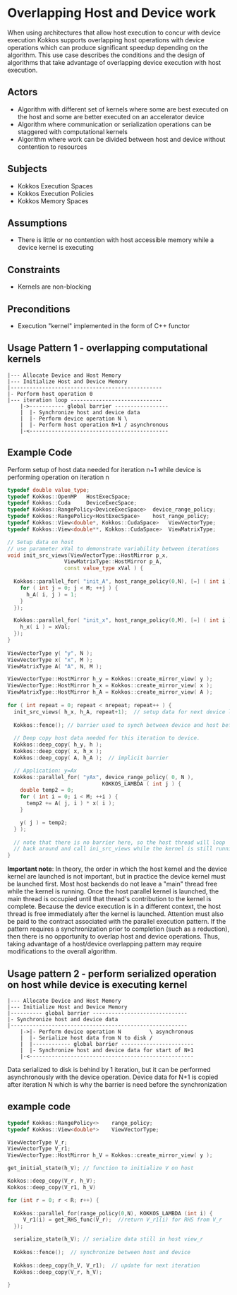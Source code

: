 # Overlapping Host and Device work 

When using architectures that allow host execution to concur with device execution Kokkos supports 
overlapping host operations with device operations which can produce significant speedup depending 
on the algorithm.  This use case describes the conditions and the design of algorithms that take advantage of
overlapping device execution with host execution.

## Actors
 - Algorithm with different set of kernels where some are best executed on the host and some 
are better executed on an accelerator device
 - Algorithm where communication or serialization operations can be staggered with computational kernels
 - Algorithm where work can be divided between host and device without contention to resources
 
## Subjects
 - Kokkos Execution Spaces
 - Kokkos Execution Policies
 - Kokkos Memory Spaces

## Assumptions
 - There is little or no contention with host accessible memory while a device kernel is executing
    
## Constraints
 - Kernels are non-blocking
    
## Preconditions
 - Execution "kernel" implemented in the form of C++ functor
    
## Usage Pattern 1 - overlapping computational kernels

```
|--- Allocate Device and Host Memory
|--- Initialize Host and Device Memory
|------------------------------------------------
|- Perform host operation 0
|--- iteration loop -----------------------------
    |->----------- global barrier -----------------
    |  |- Synchronize host and device data
    |  |- Perform device operation N \
    |  |- Perform host operation N+1 / asynchronous
    |-<--------------------------------------------
```

## Example Code
Perform setup of host data needed for iteration n+1 while device is performing
operation on iteration n

```c++
typedef double value_type;
typedef Kokkos::OpenMP   HostExecSpace;
typedef Kokkos::Cuda     DeviceExecSpace;
typedef Kokkos::RangePolicy<DeviceExecSpace>  device_range_policy;
typedef Kokkos::RangePolicy<HostExecSpace>    host_range_policy;
typedef Kokkos::View<double*, Kokkos::CudaSpace>   ViewVectorType;
typedef Kokkos::View<double**, Kokkos::CudaSpace>  ViewMatrixType;

// Setup data on host  
// use parameter xVal to demonstrate variability between iterations
void init_src_views(ViewVectorType::HostMirror p_x,
                  ViewMatrixType::HostMirror p_A,
                  const value_type xVal ) {
    
  Kokkos::parallel_for( "init_A", host_range_policy(0,N), [=] ( int i ) {
    for ( int j = 0; j < M; ++j ) {
      h_A( i, j ) = 1;
    }
  });

  Kokkos::parallel_for( "init_x", host_range_policy(0,M), [=] ( int i ) {
    h_x( i ) = xVal;
  });
}
  
ViewVectorType y( "y", N );
ViewVectorType x( "x", M );
ViewMatrixType A( "A", N, M );

ViewVectorType::HostMirror h_y = Kokkos::create_mirror_view( y );
ViewVectorType::HostMirror h_x = Kokkos::create_mirror_view( x );
ViewMatrixType::HostMirror h_A = Kokkos::create_mirror_view( A );
  
for ( int repeat = 0; repeat < nrepeat; repeat++ ) {
  init_src_views( h_x, h_A, repeat+1);  // setup data for next device launch
  
  Kokkos::fence(); // barrier used to synch between device and host before copying data
    
  // Deep copy host data needed for this iteration to device.
  Kokkos::deep_copy( h_y, h );
  Kokkos::deep_copy( x, h_x );
  Kokkos::deep_copy( A, h_A );  // implicit barrier

  // Application: y=Ax
  Kokkos::parallel_for( "yAx", device_range_policy( 0, N ), 
                              KOKKOS_LAMBDA ( int j ) {
    double temp2 = 0;
    for ( int i = 0; i < M; ++i ) {
      temp2 += A( j, i ) * x( i );
    }

    y( j ) = temp2;
  } );
    
  // note that there is no barrier here, so the host thread will loop
  // back around and call ini_src_views while the kernel is still running
}
```

**Important note**:  In theory, the order in which the host kernel and the device kernel are
launched is not important, but in practice the device kernel must be launched first.  Most 
host backends do not leave a "main" thread free while the kernel is running. Once the 
host parallel kernel is launched, the main thread is occupied until that thread's 
contribution to the kernel is complete.  Because the device execution is in a different context, 
the host thread is free immediately after the kernel is launched.  Attention must 
also be paid to the contract associated with the parallel execution pattern.  If the pattern
requires a synchronization prior to completion (such as a reduction), then there is no opportunity to 
overlap host and device operations.  Thus, taking advantage of a host/device
overlapping pattern may require modifications to the overall algorithm.

## Usage pattern 2 - perform serialized operation on host while device is executing kernel

```
|--- Allocate Device and Host Memory
|--- Initialize Host and Device Memory
|---------- global barrier ------------------------------
|- Synchronize host and device data
|--------------------------------------------------------
    |->|- Perform device operation N         \ asynchronous
    |  |- Serialize host data from N to disk /
    |  |------------ global barrier -----------------------
    |  |- Synchronize host and device data for start of N+1
    |-<----------------------------------------------------
```

Data serialized to disk is behind by 1 iteration, but it can be performed 
asynchronously with the device operation.  Device data for N+1 is copied after
iteration N which is why the barrier is need before the synchronization

## example code

```c++
typedef Kokkos::RangePolicy<>    range_policy;
typedef Kokkos::View<double*>    ViewVectorType;

ViewVectorType V_r;
ViewVectorType V_r1;
ViewVectorType::HostMirror h_V = Kokkos::create_mirror_view( y );

get_initial_state(h_V); // function to initialize V on host

Kokkos::deep_copy(V_r, h_V);
Kokkos::deep_copy(V_r1, h_V)

for (int r = 0; r < R; r++) {
  
  Kokkos::parallel_for(range_policy(0,N), KOKKOS_LAMBDA (int i) {
     V_r1(i) = get_RHS_func(V_r);  //return V_r1(i) for RHS from V_r
  });

  serialize_state(h_V); // serialize data still in host view_r
 
  Kokkos::fence();  // synchronize between host and device
 
  Kokkos::deep_copy(h_V, V_r1);  // update for next iteration
  Kokkos::deep_copy(V_r, h_V);
     
}
```

